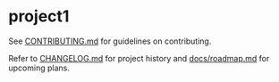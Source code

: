 # project1

See [CONTRIBUTING.md](CONTRIBUTING.md) for guidelines on contributing.

Refer to [CHANGELOG.md](CHANGELOG.md) for project history and [docs/roadmap.md](docs/roadmap.md) for upcoming plans.
